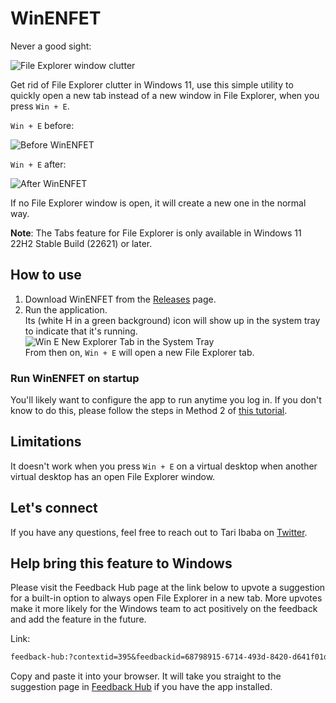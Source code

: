 # WinENFET

Never a good sight:

![File Explorer window clutter](media/file-explorer-clutter.png)

Get rid of File Explorer clutter in Windows 11, use this simple utility to quickly open a new tab instead of a new window in File Explorer, when you press `Win + E`.

`Win + E` before:

![Before WinENFET](media/before.gif)

`Win + E` after:

![After WinENFET](media/after.gif)

If no File Explorer window is open, it will create a new one in the normal way.

**Note**: The Tabs feature for File Explorer is only available in Windows 11 22H2 Stable Build (22621) or later.

## How to use

1. Download WinENFET from the [Releases](../../releases) page.
2. Run the application. \
   Its (white H in a green background) icon will show up in the system tray to indicate that it's running.
   ![Win E New Explorer Tab in the System Tray](media/system-tray.png) \
   From then on, `Win + E` will open a new File Explorer tab.

### Run WinENFET on startup

You'll likely want to configure the app to run anytime you log in. If you don't know to do this, please follow the steps in Method 2 of [this tutorial](https://allthings.how/how-to-run-an-app-automatically-at-startup-in-windows-11/).

## Limitations

It doesn't work when you press `Win + E` on a virtual desktop when another virtual desktop has an open File Explorer window.

## Let's connect

If you have any questions, feel free to reach out to Tari Ibaba on [Twitter](https://twitter.com/Tari_Ibaba).

## Help bring this feature to Windows

Please visit the Feedback Hub page at the link below to upvote a suggestion for a built-in option to always open File Explorer in a new tab. More upvotes make it more likely for the Windows team to act positively on the feedback and add the feature in the future.

Link:

```txt
feedback-hub:?contextid=395&feedbackid=68798915-6714-493d-8420-d641f01df988&form=1&src=1
```

Copy and paste it into your browser. It will take you straight to the suggestion page in [Feedback Hub](https://apps.microsoft.com/store/detail/feedback-hub/9NBLGGH4R32N) if you have the app installed.
